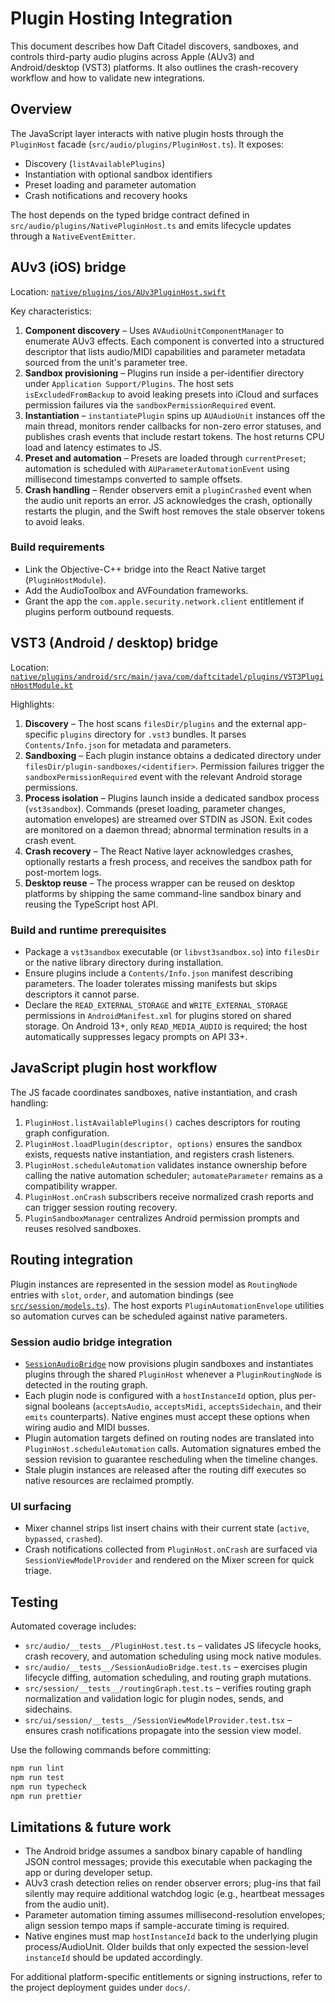 # Plugin Hosting Integration

This document describes how Daft Citadel discovers, sandboxes, and controls third-party audio plugins across Apple (AUv3) and Android/desktop (VST3) platforms. It also outlines the crash-recovery workflow and how to validate new integrations.

## Overview

The JavaScript layer interacts with native plugin hosts through the `PluginHost` facade (`src/audio/plugins/PluginHost.ts`). It exposes:

- Discovery (`listAvailablePlugins`)
- Instantiation with optional sandbox identifiers
- Preset loading and parameter automation
- Crash notifications and recovery hooks

The host depends on the typed bridge contract defined in `src/audio/plugins/NativePluginHost.ts` and emits lifecycle updates through a `NativeEventEmitter`.

## AUv3 (iOS) bridge

Location: [`native/plugins/ios/AUv3PluginHost.swift`](../native/plugins/ios/AUv3PluginHost.swift)

Key characteristics:

1. **Component discovery** – Uses `AVAudioUnitComponentManager` to enumerate AUv3 effects. Each component is converted into a structured descriptor that lists audio/MIDI capabilities and parameter metadata sourced from the unit's parameter tree.
2. **Sandbox provisioning** – Plugins run inside a per-identifier directory under `Application Support/Plugins`. The host sets `isExcludedFromBackup` to avoid leaking presets into iCloud and surfaces permission failures via the `sandboxPermissionRequired` event.
3. **Instantiation** – `instantiatePlugin` spins up `AUAudioUnit` instances off the main thread, monitors render callbacks for non-zero error statuses, and publishes crash events that include restart tokens. The host returns CPU load and latency estimates to JS.
4. **Preset and automation** – Presets are loaded through `currentPreset`; automation is scheduled with `AUParameterAutomationEvent` using millisecond timestamps converted to sample offsets.
5. **Crash handling** – Render observers emit a `pluginCrashed` event when the audio unit reports an error. JS acknowledges the crash, optionally restarts the plugin, and the Swift host removes the stale observer tokens to avoid leaks.

### Build requirements

- Link the Objective-C++ bridge into the React Native target (`PluginHostModule`).
- Add the AudioToolbox and AVFoundation frameworks.
- Grant the app the `com.apple.security.network.client` entitlement if plugins perform outbound requests.

## VST3 (Android / desktop) bridge

Location: [`native/plugins/android/src/main/java/com/daftcitadel/plugins/VST3PluginHostModule.kt`](../native/plugins/android/src/main/java/com/daftcitadel/plugins/VST3PluginHostModule.kt)

Highlights:

1. **Discovery** – The host scans `filesDir/plugins` and the external app-specific `plugins` directory for `.vst3` bundles. It parses `Contents/Info.json` for metadata and parameters.
2. **Sandboxing** – Each plugin instance obtains a dedicated directory under `filesDir/plugin-sandboxes/<identifier>`. Permission failures trigger the `sandboxPermissionRequired` event with the relevant Android storage permissions.
3. **Process isolation** – Plugins launch inside a dedicated sandbox process (`vst3sandbox`). Commands (preset loading, parameter changes, automation envelopes) are streamed over STDIN as JSON. Exit codes are monitored on a daemon thread; abnormal termination results in a crash event.
4. **Crash recovery** – The React Native layer acknowledges crashes, optionally restarts a fresh process, and receives the sandbox path for post-mortem logs.
5. **Desktop reuse** – The process wrapper can be reused on desktop platforms by shipping the same command-line sandbox binary and reusing the TypeScript host API.

### Build and runtime prerequisites

- Package a `vst3sandbox` executable (or `libvst3sandbox.so`) into `filesDir` or the native library directory during installation.
- Ensure plugins include a `Contents/Info.json` manifest describing parameters. The loader tolerates missing manifests but skips descriptors it cannot parse.
- Declare the `READ_EXTERNAL_STORAGE` and `WRITE_EXTERNAL_STORAGE` permissions in `AndroidManifest.xml` for plugins stored on shared storage. On Android 13+, only `READ_MEDIA_AUDIO` is required; the host automatically suppresses legacy prompts on API 33+.

## JavaScript plugin host workflow

The JS facade coordinates sandboxes, native instantiation, and crash handling:

1. `PluginHost.listAvailablePlugins()` caches descriptors for routing graph configuration.
2. `PluginHost.loadPlugin(descriptor, options)` ensures the sandbox exists, requests native instantiation, and registers crash listeners.
3. `PluginHost.scheduleAutomation` validates instance ownership before calling the native automation scheduler; `automateParameter` remains as a compatibility wrapper.
4. `PluginHost.onCrash` subscribers receive normalized crash reports and can trigger session routing recovery.
5. `PluginSandboxManager` centralizes Android permission prompts and reuses resolved sandboxes.

## Routing integration

Plugin instances are represented in the session model as `RoutingNode` entries with `slot`, `order`, and automation bindings (see [`src/session/models.ts`](../src/session/models.ts)). The host exports `PluginAutomationEnvelope` utilities so automation curves can be scheduled against native parameters.

### Session audio bridge integration

- [`SessionAudioBridge`](../src/audio/SessionAudioBridge.ts) now provisions plugin sandboxes and instantiates plugins through the shared `PluginHost` whenever a `PluginRoutingNode` is detected in the routing graph.
- Each plugin node is configured with a `hostInstanceId` option, plus per-signal booleans (`acceptsAudio`, `acceptsMidi`, `acceptsSidechain`, and their `emits` counterparts). Native engines must accept these options when wiring audio and MIDI busses.
- Plugin automation targets defined on routing nodes are translated into `PluginHost.scheduleAutomation` calls. Automation signatures embed the session revision to guarantee rescheduling when the timeline changes.
- Stale plugin instances are released after the routing diff executes so native resources are reclaimed promptly.

### UI surfacing

- Mixer channel strips list insert chains with their current state (`active`, `bypassed`, `crashed`).
- Crash notifications collected from `PluginHost.onCrash` are surfaced via `SessionViewModelProvider` and rendered on the Mixer screen for quick triage.

## Testing

Automated coverage includes:

- `src/audio/__tests__/PluginHost.test.ts` – validates JS lifecycle hooks, crash recovery, and automation scheduling using mock native modules.
- `src/audio/__tests__/SessionAudioBridge.test.ts` – exercises plugin lifecycle diffing, automation scheduling, and routing graph mutations.
- `src/session/__tests__/routingGraph.test.ts` – verifies routing graph normalization and validation logic for plugin nodes, sends, and sidechains.
- `src/ui/session/__tests__/SessionViewModelProvider.test.tsx` – ensures crash notifications propagate into the session view model.

Use the following commands before committing:

```bash
npm run lint
npm run test
npm run typecheck
npm run prettier
```

## Limitations & future work

- The Android bridge assumes a sandbox binary capable of handling JSON control messages; provide this executable when packaging the app or during developer setup.
- AUv3 crash detection relies on render observer errors; plug-ins that fail silently may require additional watchdog logic (e.g., heartbeat messages from the audio unit).
- Parameter automation timing assumes millisecond-resolution envelopes; align session tempo maps if sample-accurate timing is required.
- Native engines must map `hostInstanceId` back to the underlying plugin process/AudioUnit. Older builds that only expected the session-level `instanceId` should be updated accordingly.

For additional platform-specific entitlements or signing instructions, refer to the project deployment guides under `docs/`.
